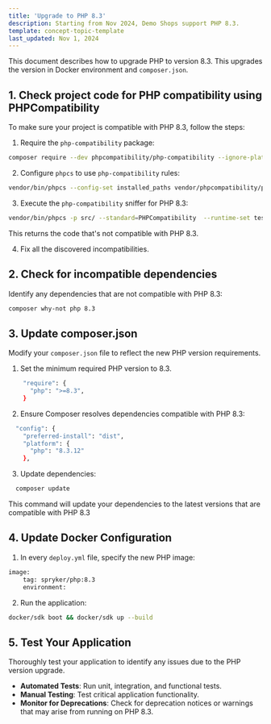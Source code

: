 ```yaml
---
title: 'Upgrade to PHP 8.3'
description: Starting from Nov 2024, Demo Shops support PHP 8.3.
template: concept-topic-template
last_updated: Nov 1, 2024
---
```


This document describes how to upgrade PHP to version 8.3. This upgrades the version in Docker environment and `composer.json`.

## 1. Check project code for PHP compatibility using PHPCompatibility

To make sure your project is compatible with PHP 8.3, follow the steps:

1. Require the `php-compatibility` package:

```bash
composer require --dev phpcompatibility/php-compatibility --ignore-platform-reqs
```

2. Configure `phpcs` to use `php-compatibility` rules:
```bash
vendor/bin/phpcs --config-set installed_paths vendor/phpcompatibility/php-compatibility
```

3. Execute the `php-compatibility` sniffer for PHP 8.3:

```bash
vendor/bin/phpcs -p src/ --standard=PHPCompatibility  --runtime-set testVersion 8.3
```

This returns the code that's not compatible with PHP 8.3.

4. Fix all the discovered incompatibilities.

## 2. Check for incompatible dependencies

Identify any dependencies that are not compatible with PHP 8.3:

```bash
composer why-not php 8.3
```

## 3. Update composer.json

Modify your `composer.json` file to reflect the new PHP version requirements.

1. Set the minimum required PHP version to 8.3.

```bash
    "require": {
      "php": ">=8.3",
    }
```

2. Ensure Composer resolves dependencies compatible with PHP 8.3:

```bash
  "config": {
    "preferred-install": "dist",
    "platform": {
      "php": "8.3.12"
    },
```

3. Update dependencies:

```bash
  composer update
```

This command will update your dependencies to the latest versions that are compatible with PHP 8.3

## 4. Update Docker Configuration

1. In every `deploy.yml` file, specify the new PHP image:

```bash
image:
    tag: spryker/php:8.3
    environment:
```

2. Run the application:

```bash
docker/sdk boot && docker/sdk up --build
```

## 5. Test Your Application

Thoroughly test your application to identify any issues due to the PHP version upgrade.

 - **Automated Tests**: Run unit, integration, and functional tests.
 - **Manual Testing**: Test critical application functionality.
 - **Monitor for Deprecations**: Check for deprecation notices or warnings that may arise from running on PHP 8.3.
